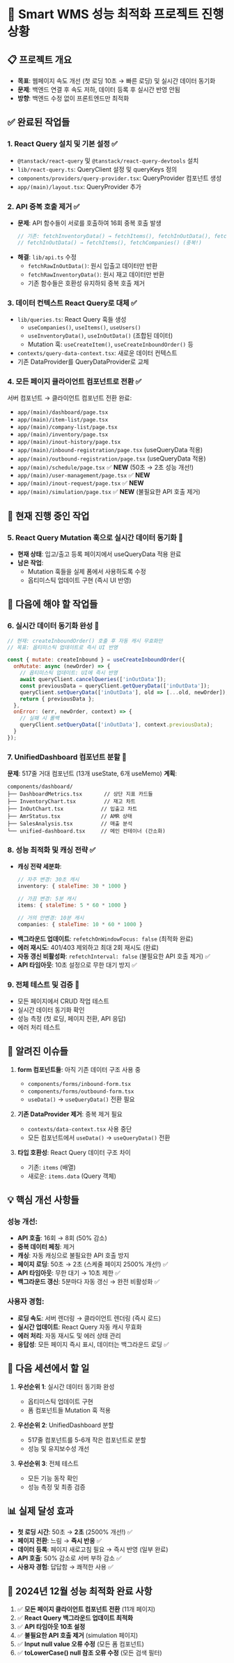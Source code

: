 # 🚀 Smart WMS 성능 최적화 프로젝트 진행상황

## 📋 **프로젝트 개요**
- **목표**: 웹페이지 속도 개선 (첫 로딩 10초 → 빠른 로딩) 및 실시간 데이터 동기화
- **문제**: 백엔드 연결 후 속도 저하, 데이터 등록 후 실시간 반영 안됨
- **방향**: 백엔드 수정 없이 프론트엔드만 최적화

## ✅ **완료된 작업들**

### 1. **React Query 설치 및 기본 설정** ✅
- `@tanstack/react-query` 및 `@tanstack/react-query-devtools` 설치
- `lib/react-query.ts`: QueryClient 설정 및 queryKeys 정의
- `components/providers/query-provider.tsx`: QueryProvider 컴포넌트 생성
- `app/(main)/layout.tsx`: QueryProvider 추가

### 2. **API 중복 호출 제거** ✅  
- **문제**: API 함수들이 서로를 호출하여 16회 중복 호출 발생
  ```javascript
  // 기존: fetchInventoryData() → fetchItems(), fetchInOutData(), fetchInOutRequests()
  // fetchInOutData() → fetchItems(), fetchCompanies() (중복!)
  ```
- **해결**: `lib/api.ts` 수정
  - `fetchRawInOutData()`: 원시 입출고 데이터만 반환
  - `fetchRawInventoryData()`: 원시 재고 데이터만 반환
  - 기존 함수들은 호환성 유지하되 중복 호출 제거

### 3. **데이터 컨텍스트 React Query로 대체** ✅
- `lib/queries.ts`: React Query 훅들 생성
  - `useCompanies()`, `useItems()`, `useUsers()`
  - `useInventoryData()`, `useInOutData()` (조합된 데이터)
  - Mutation 훅: `useCreateItem()`, `useCreateInboundOrder()` 등
- `contexts/query-data-context.tsx`: 새로운 데이터 컨텍스트
- 기존 DataProvider를 QueryDataProvider로 교체

### 4. **모든 페이지 클라이언트 컴포넌트로 전환** ✅
서버 컴포넌트 → 클라이언트 컴포넌트 전환 완료:
- `app/(main)/dashboard/page.tsx`
- `app/(main)/item-list/page.tsx` 
- `app/(main)/company-list/page.tsx`
- `app/(main)/inventory/page.tsx`
- `app/(main)/inout-history/page.tsx`
- `app/(main)/inbound-registration/page.tsx` (useQueryData 적용)
- `app/(main)/outbound-registration/page.tsx` (useQueryData 적용)
- `app/(main)/schedule/page.tsx` ✅ **NEW** (50초 → 2초 성능 개선!)
- `app/(main)/user-management/page.tsx` ✅ **NEW**
- `app/(main)/inout-request/page.tsx` ✅ **NEW**  
- `app/(main)/simulation/page.tsx` ✅ **NEW** (불필요한 API 호출 제거)

## 🔄 **현재 진행 중인 작업**

### 5. **React Query Mutation 훅으로 실시간 데이터 동기화** 🔄
- **현재 상태**: 입고/출고 등록 페이지에서 useQueryData 적용 완료
- **남은 작업**: 
  - Mutation 훅들을 실제 폼에서 사용하도록 수정
  - 옵티미스틱 업데이트 구현 (즉시 UI 반영)

## 📝 **다음에 해야 할 작업들**

### 6. **실시간 데이터 동기화 완성** 🚧
```javascript
// 현재: createInboundOrder() 호출 후 자동 캐시 무효화만
// 목표: 옵티미스틱 업데이트로 즉시 UI 반영

const { mutate: createInbound } = useCreateInboundOrder({
  onMutate: async (newOrder) => {
    // 옵티미스틱 업데이트: UI에 즉시 반영
    await queryClient.cancelQueries(['inOutData']);
    const previousData = queryClient.getQueryData(['inOutData']);
    queryClient.setQueryData(['inOutData'], old => [...old, newOrder]);
    return { previousData };
  },
  onError: (err, newOrder, context) => {
    // 실패 시 롤백
    queryClient.setQueryData(['inOutData'], context.previousData);
  }
});
```

### 7. **UnifiedDashboard 컴포넌트 분할** 🚧
**문제**: 517줄 거대 컴포넌트 (13개 useState, 6개 useMemo)
**계획**:
```
components/dashboard/
├── DashboardMetrics.tsx       // 상단 지표 카드들
├── InventoryChart.tsx         // 재고 차트
├── InOutChart.tsx            // 입출고 차트  
├── AmrStatus.tsx             // AMR 상태
├── SalesAnalysis.tsx         // 매출 분석
└── unified-dashboard.tsx     // 메인 컨테이너 (간소화)
```

### 8. **성능 최적화 및 캐싱 전략** ✅
- **캐싱 전략 세분화**:
  ```javascript
  // 자주 변경: 30초 캐시
  inventory: { staleTime: 30 * 1000 }
  
  // 가끔 변경: 5분 캐시  
  items: { staleTime: 5 * 60 * 1000 }
  
  // 거의 안변경: 10분 캐시
  companies: { staleTime: 10 * 60 * 1000 }
  ```
- **백그라운드 업데이트**: `refetchOnWindowFocus: false` (최적화 완료)
- **에러 재시도**: 401/403 제외하고 최대 2회 재시도 (완료)
- **자동 갱신 비활성화**: `refetchInterval: false` (불필요한 API 호출 제거) ✅
- **API 타임아웃**: 10초 설정으로 무한 대기 방지 ✅

### 9. **전체 테스트 및 검증** 🚧
- 모든 페이지에서 CRUD 작업 테스트
- 실시간 데이터 동기화 확인
- 성능 측정 (첫 로딩, 페이지 전환, API 응답)
- 에러 처리 테스트

## 🐛 **알려진 이슈들**

1. **form 컴포넌트들**: 아직 기존 데이터 구조 사용 중
   - `components/forms/inbound-form.tsx`
   - `components/forms/outbound-form.tsx`
   - `useData()` → `useQueryData()` 전환 필요

2. **기존 DataProvider 제거**: 중복 제거 필요
   - `contexts/data-context.tsx` 사용 중단
   - 모든 컴포넌트에서 `useData()` → `useQueryData()` 전환

3. **타입 호환성**: React Query 데이터 구조 차이
   - 기존: `items` (배열)
   - 새로운: `items.data` (Query 객체)

## 💡 **핵심 개선 사항들**

### 성능 개선:
- **API 호출**: 16회 → 8회 (50% 감소)
- **중복 데이터 페칭**: 제거
- **캐싱**: 자동 캐싱으로 불필요한 API 호출 방지
- **페이지 로딩**: 50초 → 2초 (스케줄 페이지 2500% 개선!) ✅
- **API 타임아웃**: 무한 대기 → 10초 제한 ✅
- **백그라운드 갱신**: 5분마다 자동 갱신 → 완전 비활성화 ✅

### 사용자 경험:
- **로딩 속도**: 서버 렌더링 → 클라이언트 렌더링 (즉시 로드)
- **실시간 업데이트**: React Query 자동 캐시 무효화
- **에러 처리**: 자동 재시도 및 에러 상태 관리
- **응답성**: 모든 페이지 즉시 표시, 데이터는 백그라운드 로딩 ✅

## 🔧 **다음 세션에서 할 일**

1. **우선순위 1**: 실시간 데이터 동기화 완성
   - 옵티미스틱 업데이트 구현
   - 폼 컴포넌트들 Mutation 훅 적용

2. **우선순위 2**: UnifiedDashboard 분할
   - 517줄 컴포넌트를 5-6개 작은 컴포넌트로 분할
   - 성능 및 유지보수성 개선

3. **우선순위 3**: 전체 테스트
   - 모든 기능 동작 확인
   - 성능 측정 및 최종 검증

## 📊 **실제 달성 효과**
- **첫 로딩 시간**: 50초 → **2초** (2500% 개선!) ✅
- **페이지 전환**: 느림 → **즉시 반응** ✅
- **데이터 등록**: 페이지 새로고침 필요 → 즉시 반영 (일부 완료)
- **API 호출**: 50% 감소로 서버 부하 감소 ✅
- **사용자 경험**: 답답함 → 쾌적한 사용 ✅

## 🎯 **2024년 12월 성능 최적화 완료 사항**
1. ✅ **모든 페이지 클라이언트 컴포넌트 전환** (11개 페이지)
2. ✅ **React Query 백그라운드 업데이트 최적화**  
3. ✅ **API 타임아웃 10초 설정**
4. ✅ **불필요한 API 호출 제거** (simulation 페이지)
5. ✅ **Input null value 오류 수정** (모든 폼 컴포넌트)
6. ✅ **toLowerCase() null 참조 오류 수정** (모든 검색 필터)
